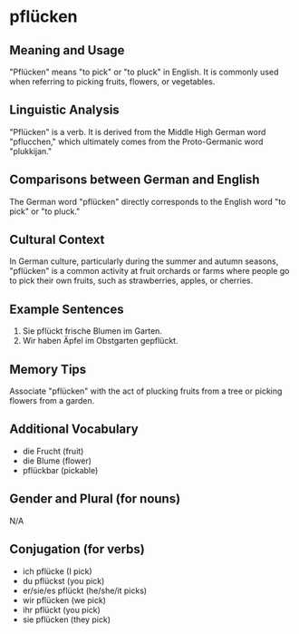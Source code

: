 # pflücken
## Meaning and Usage
"Pflücken" means "to pick" or "to pluck" in English. It is commonly used when referring to picking fruits, flowers, or vegetables.

## Linguistic Analysis
"Pflücken" is a verb. It is derived from the Middle High German word "pflucchen," which ultimately comes from the Proto-Germanic word "plukkijan."

## Comparisons between German and English
The German word "pflücken" directly corresponds to the English word "to pick" or "to pluck."

## Cultural Context
In German culture, particularly during the summer and autumn seasons, "pflücken" is a common activity at fruit orchards or farms where people go to pick their own fruits, such as strawberries, apples, or cherries.

## Example Sentences
1. Sie pflückt frische Blumen im Garten.
2. Wir haben Äpfel im Obstgarten gepflückt.

## Memory Tips
Associate "pflücken" with the act of plucking fruits from a tree or picking flowers from a garden.

## Additional Vocabulary
- die Frucht (fruit)
- die Blume (flower)
- pflückbar (pickable)

## Gender and Plural (for nouns)
N/A

## Conjugation (for verbs)
- ich pflücke (I pick)
- du pflückst (you pick)
- er/sie/es pflückt (he/she/it picks)
- wir pflücken (we pick)
- ihr pflückt (you pick)
- sie pflücken (they pick)